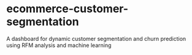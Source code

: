 # ecommerce-customer-segmentation
A dashboard for dynamic customer segmentation and churn prediction using RFM analysis and machine learning
